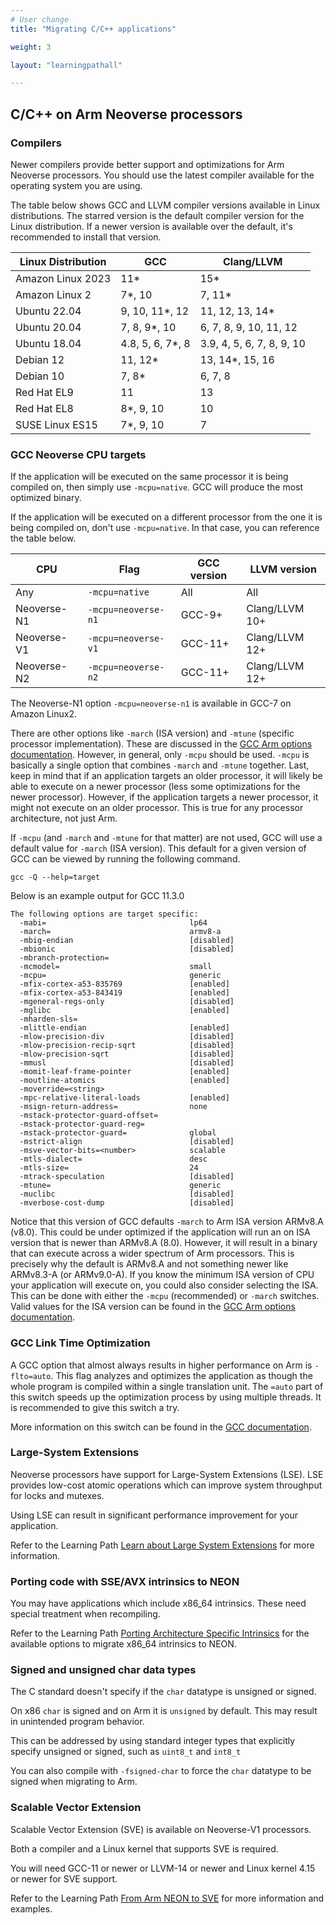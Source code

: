 ```yaml
---
# User change
title: "Migrating C/C++ applications"

weight: 3

layout: "learningpathall"

---
```


## C/C++ on Arm Neoverse processors

### Compilers

Newer compilers provide better support and optimizations for Arm Neoverse processors. You should use the latest compiler available for the operating system you are using.

The table below shows GCC and LLVM compiler versions available in Linux distributions. The starred version is the default compiler version for the Linux distribution. If a newer version is available over the default, it's recommended to install that version.

Linux Distribution      | GCC                  | Clang/LLVM
------------------------|----------------------|-------------
Amazon Linux 2023       | 11*                  | 15*
Amazon Linux 2          | 7*, 10               | 7, 11*
Ubuntu 22.04            | 9, 10, 11*, 12       | 11, 12, 13, 14*
Ubuntu 20.04            | 7, 8, 9*, 10         | 6, 7, 8, 9, 10, 11, 12
Ubuntu 18.04            | 4.8, 5, 6, 7*, 8     | 3.9, 4, 5, 6, 7, 8, 9, 10
Debian 12               | 11, 12*              | 13, 14*, 15, 16
Debian 10               | 7, 8*                | 6, 7, 8
Red Hat EL9             | 11                   | 13
Red Hat EL8             | 8*, 9, 10            | 10
SUSE Linux ES15         | 7*, 9, 10            | 7

### GCC Neoverse CPU targets

If the application will be executed on the same processor it is being compiled on, then simply use `-mcpu=native`. GCC will produce the most optimized binary.

If the application will be executed on a different processor from the one it is being compiled on, don't use `-mcpu=native`. In that case, you can reference the table below.

CPU       | Flag    | GCC version      | LLVM version
----------|---------|-------------------|-------------
Any | `-mcpu=native` | All | All
Neoverse-N1 | `-mcpu=neoverse-n1` | GCC-9+ | Clang/LLVM 10+
Neoverse-V1 | `-mcpu=neoverse-v1` | GCC-11+ | Clang/LLVM 12+
Neoverse-N2 | `-mcpu=neoverse-n2` | GCC-11+ | Clang/LLVM 12+

The Neoverse-N1 option `-mcpu=neoverse-n1` is available in GCC-7 on Amazon Linux2.

There are other options like `-march` (ISA version) and `-mtune` (specific processor implementation). These are discussed in the [GCC Arm options documentation](https://gcc.gnu.org/onlinedocs/gcc/ARM-Options.html). However, in general, only `-mcpu` should be used. `-mcpu` is basically a single option that combines `-march` and `-mtune` together. Last, keep in mind that if an application targets an older processor, it will likely be able to execute on a newer processor (less some optimizations for the newer processor). However, if the application targets a newer processor, it might not execute on an older processor. This is true for any processor architecture, not just Arm.

If `-mcpu` (and `-march` and `-mtune` for that matter) are not used, GCC will use a default value for `-march` (ISA version). This default for a given version of GCC can be viewed by running the following command.

```console
gcc -Q --help=target
```

Below is an example output for GCC 11.3.0

``` output
The following options are target specific:
  -mabi=                                lp64
  -march=                               armv8-a
  -mbig-endian                          [disabled]
  -mbionic                              [disabled]
  -mbranch-protection=
  -mcmodel=                             small
  -mcpu=                                generic
  -mfix-cortex-a53-835769               [enabled]
  -mfix-cortex-a53-843419               [enabled]
  -mgeneral-regs-only                   [disabled]
  -mglibc                               [enabled]
  -mharden-sls=
  -mlittle-endian                       [enabled]
  -mlow-precision-div                   [disabled]
  -mlow-precision-recip-sqrt            [disabled]
  -mlow-precision-sqrt                  [disabled]
  -mmusl                                [disabled]
  -momit-leaf-frame-pointer             [enabled]
  -moutline-atomics                     [enabled]
  -moverride=<string>
  -mpc-relative-literal-loads           [enabled]
  -msign-return-address=                none
  -mstack-protector-guard-offset=
  -mstack-protector-guard-reg=
  -mstack-protector-guard=              global
  -mstrict-align                        [disabled]
  -msve-vector-bits=<number>            scalable
  -mtls-dialect=                        desc
  -mtls-size=                           24
  -mtrack-speculation                   [disabled]
  -mtune=                               generic
  -muclibc                              [disabled]
  -mverbose-cost-dump                   [disabled]
```

Notice that this version of GCC defaults `-march` to Arm ISA version ARMv8.A (v8.0). This could be under optimized if the application will run an on ISA version that is newer than ARMv8.A (8.0). However, it will result in a binary that can execute across a wider spectrum of Arm processors. This is precisely why the default is ARMv8.A and not something newer like ARMv8.3-A (or ARMv9.0-A). If you know the minimum ISA version of CPU your application will execute on, you could also consider selecting the ISA. This can be done with either the `-mcpu` (recommended) or `-march` switches. Valid values for the ISA version can be found in the [GCC Arm options documentation](https://gcc.gnu.org/onlinedocs/gcc/ARM-Options.html).

### GCC Link Time Optimization

A GCC option that almost always results in higher performance on Arm is `-flto=auto`. This flag analyzes and optimizes the application as though the whole program is compiled within a single translation unit. The `=auto` part of this switch speeds up the optimization process by using multiple threads. It is recommended to give this switch a try.

More information on this switch can be found in the [GCC documentation](https://gcc.gnu.org/onlinedocs/gcc/Optimize-Options.html).

### Large-System Extensions

Neoverse processors have support for Large-System Extensions (LSE). LSE provides low-cost atomic operations which can improve system throughput for locks and mutexes.

Using LSE can result in significant performance improvement for your application. 

Refer to the Learning Path [Learn about Large System Extensions](/learning-paths/servers-and-cloud-computing/lse/) for more information. 

### Porting code with SSE/AVX intrinsics to NEON

You may have applications which include x86_64 intrinsics. These need special treatment when recompiling.

Refer to the Learning Path [Porting Architecture Specific Intrinsics](/learning-paths/cross-platform/intrinsics/) for the available options to migrate x86_64 intrinsics to NEON.

### Signed and unsigned char data types

The C standard doesn't specify if the `char` datatype is unsigned or signed.

On x86 `char` is signed and on Arm it is `unsigned` by default. This may result in unintended program behavior. 

This can be addressed by using standard integer types that explicitly specify unsigned or signed, such as `uint8_t` and `int8_t`

You can also compile with `-fsigned-char` to force the `char` datatype to be signed when migrating to Arm. 

### Scalable Vector Extension 

Scalable Vector Extension (SVE) is available on Neoverse-V1 processors.  

Both a compiler and a Linux kernel that supports SVE is required.

You will need GCC-11 or newer or LLVM-14 or newer and Linux kernel 4.15 or newer for SVE support.

Refer to the Learning Path [From Arm NEON to SVE](/learning-paths/servers-and-cloud-computing/sve/sve_basics/) for more information and examples. 

